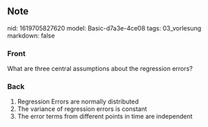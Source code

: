 ## Note
nid: 1619705827620
model: Basic-d7a3e-4ce08
tags: 03_vorlesung
markdown: false

### Front
What are three central assumptions about the regression errors?

### Back
<div>
  <div>
    <ol>
      <li>Regression Errors are normally distributed
      <li>The variance of regression errors is constant
      <li>The error terms from different points in time are
      independent
    </ol>
  </div>
</div>
